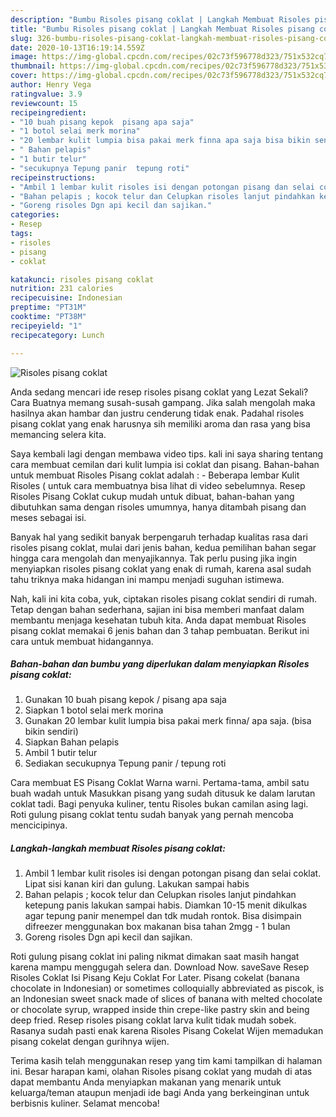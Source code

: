 ```yaml
---
description: "Bumbu Risoles pisang coklat | Langkah Membuat Risoles pisang coklat Yang Enak dan Simpel"
title: "Bumbu Risoles pisang coklat | Langkah Membuat Risoles pisang coklat Yang Enak dan Simpel"
slug: 326-bumbu-risoles-pisang-coklat-langkah-membuat-risoles-pisang-coklat-yang-enak-dan-simpel
date: 2020-10-13T16:19:14.559Z
image: https://img-global.cpcdn.com/recipes/02c73f596778d323/751x532cq70/risoles-pisang-coklat-foto-resep-utama.jpg
thumbnail: https://img-global.cpcdn.com/recipes/02c73f596778d323/751x532cq70/risoles-pisang-coklat-foto-resep-utama.jpg
cover: https://img-global.cpcdn.com/recipes/02c73f596778d323/751x532cq70/risoles-pisang-coklat-foto-resep-utama.jpg
author: Henry Vega
ratingvalue: 3.9
reviewcount: 15
recipeingredient:
- "10 buah pisang kepok  pisang apa saja"
- "1 botol selai merk morina"
- "20 lembar kulit lumpia bisa pakai merk finna apa saja bisa bikin sendiri"
- " Bahan pelapis"
- "1 butir telur"
- "secukupnya Tepung panir  tepung roti"
recipeinstructions:
- "Ambil 1 lembar kulit risoles isi dengan potongan pisang dan selai coklat. Lipat sisi kanan kiri dan gulung. Lakukan sampai habis"
- "Bahan pelapis ; kocok telur dan Celupkan risoles lanjut pindahkan ketepung panis lakukan sampai habis. Diamkan 10-15 menit dikulkas agar tepung panir menempel dan tdk mudah rontok. Bisa disimpain difreezer menggunakan box makanan bisa tahan 2mgg - 1 bulan"
- "Goreng risoles Dgn api kecil dan sajikan."
categories:
- Resep
tags:
- risoles
- pisang
- coklat

katakunci: risoles pisang coklat 
nutrition: 231 calories
recipecuisine: Indonesian
preptime: "PT31M"
cooktime: "PT38M"
recipeyield: "1"
recipecategory: Lunch

---
```



![Risoles pisang coklat](https://img-global.cpcdn.com/recipes/02c73f596778d323/751x532cq70/risoles-pisang-coklat-foto-resep-utama.jpg)

Anda sedang mencari ide resep risoles pisang coklat yang Lezat Sekali? Cara Buatnya memang susah-susah gampang. Jika salah mengolah maka hasilnya akan hambar dan justru cenderung tidak enak. Padahal risoles pisang coklat yang enak harusnya sih memiliki aroma dan rasa yang bisa memancing selera kita.

Saya kembali lagi dengan membawa video tips. kali ini saya sharing tentang cara membuat cemilan dari kulit lumpia isi coklat dan pisang. Bahan-bahan untuk membuat Risoles Pisang coklat adalah : - Beberapa lembar Kulit Risoles ( untuk cara membuatnya bisa lihat di video sebelumnya. Resep Risoles Pisang Coklat cukup mudah untuk dibuat, bahan-bahan yang dibutuhkan sama dengan risoles umumnya, hanya ditambah pisang dan meses sebagai isi.

Banyak hal yang sedikit banyak berpengaruh terhadap kualitas rasa dari risoles pisang coklat, mulai dari jenis bahan, kedua pemilihan bahan segar hingga cara mengolah dan menyajikannya. Tak perlu pusing jika ingin menyiapkan risoles pisang coklat yang enak di rumah, karena asal sudah tahu triknya maka hidangan ini mampu menjadi suguhan istimewa.


Nah, kali ini kita coba, yuk, ciptakan risoles pisang coklat sendiri di rumah. Tetap dengan bahan sederhana, sajian ini bisa memberi manfaat dalam membantu menjaga kesehatan tubuh kita. Anda dapat membuat Risoles pisang coklat memakai 6 jenis bahan dan 3 tahap pembuatan. Berikut ini cara untuk membuat hidangannya.

<!--inarticleads1-->

##### Bahan-bahan dan bumbu yang diperlukan dalam menyiapkan Risoles pisang coklat:

1. Gunakan 10 buah pisang kepok / pisang apa saja
1. Siapkan 1 botol selai merk morina
1. Gunakan 20 lembar kulit lumpia bisa pakai merk finna/ apa saja. (bisa bikin sendiri)
1. Siapkan  Bahan pelapis
1. Ambil 1 butir telur
1. Sediakan secukupnya Tepung panir / tepung roti


Cara membuat ES Pisang Coklat Warna warni. Pertama-tama, ambil satu buah wadah untuk Masukkan pisang yang sudah ditusuk ke dalam larutan coklat tadi. Bagi penyuka kuliner, tentu Risoles bukan camilan asing lagi. Roti gulung pisang coklat tentu sudah banyak yang pernah mencoba mencicipinya. 

<!--inarticleads2-->

##### Langkah-langkah membuat Risoles pisang coklat:

1. Ambil 1 lembar kulit risoles isi dengan potongan pisang dan selai coklat. Lipat sisi kanan kiri dan gulung. Lakukan sampai habis
1. Bahan pelapis ; kocok telur dan Celupkan risoles lanjut pindahkan ketepung panis lakukan sampai habis. Diamkan 10-15 menit dikulkas agar tepung panir menempel dan tdk mudah rontok. Bisa disimpain difreezer menggunakan box makanan bisa tahan 2mgg - 1 bulan
1. Goreng risoles Dgn api kecil dan sajikan.


Roti gulung pisang coklat ini paling nikmat dimakan saat masih hangat karena mampu menggugah selera dan. Download Now. saveSave Resep Risoles Coklat Isi Pisang Keju Coklat For Later. Pisang cokelat (banana chocolate in Indonesian) or sometimes colloquially abbreviated as piscok, is an Indonesian sweet snack made of slices of banana with melted chocolate or chocolate syrup, wrapped inside thin crepe-like pastry skin and being deep fried. Resep risoles pisang coklat larva kulit tidak mudah sobek. Rasanya sudah pasti enak karena Risoles Pisang Cokelat Wijen memadukan pisang cokelat dengan gurihnya wijen. 

Terima kasih telah menggunakan resep yang tim kami tampilkan di halaman ini. Besar harapan kami, olahan Risoles pisang coklat yang mudah di atas dapat membantu Anda menyiapkan makanan yang menarik untuk keluarga/teman ataupun menjadi ide bagi Anda yang berkeinginan untuk berbisnis kuliner. Selamat mencoba!
